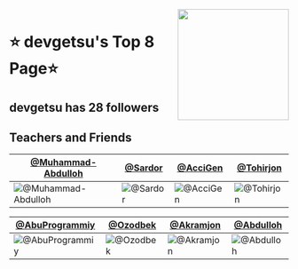 <img align='right' src='https://user-images.githubusercontent.com/5713670/87202985-820dcb80-c2b6-11ea-9f56-7ec461c497c3.gif' width='200'>

#  ⭐ devgetsu's Top 8 Page⭐

## devgetsu has <!-- follower-counter -->28<!-- /follower-counter --> followers


## Teachers and Friends
[@Muhammad-Abdulloh](https://github.com/Muhammad-Abdulloh) | [@Sardor](https://github.com/SardorSohinazarov) | [@AcciGen](https://github.com/AcciGen) | [@Tohirjon](https://github.com/Tohirjon-Odilov)
--- | --- | --- | ---
![@Muhammad-Abdulloh](https://avatars.githubusercontent.com/u/92303840?v=4) | ![@Sardor](https://avatars.githubusercontent.com/u/107931170?v=4) | ![@AcciGen](https://avatars.githubusercontent.com/u/145344775?v=4) | ![@Tohirjon](https://avatars.githubusercontent.com/u/82634626?v=4)

[@AbuProgrammiy](https://github.com/AbuProgrammiy) | [@Ozodbek](https://github.com/OlimjonovOzodbek) | [@Akramjon](https://github.com/Akramjon009) | [@Abdulloh](https://github.com/xasanov8)
--- | --- | --- | ---
![@AbuProgrammiy](https://avatars.githubusercontent.com/u/145345550?v=4) | ![@Ozodbek](https://avatars.githubusercontent.com/u/145344998?v=4) | ![@Akramjon](https://avatars.githubusercontent.com/u/144797401?v=4) | ![@Abdulloh](https://avatars.githubusercontent.com/u/118359840?v=4)

